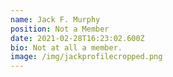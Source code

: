 ```yaml
---
name: Jack F. Murphy
position: Not a Member
date: 2021-02-28T16:23:02.600Z
bio: Not at all a member.
image: /img/jackprofilecropped.png
---
```

